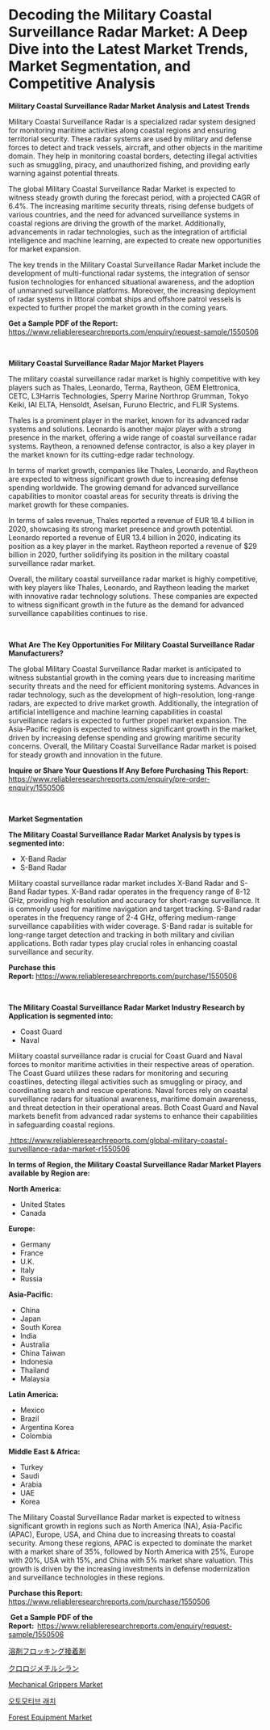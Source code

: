<p><h1>Decoding the Military Coastal Surveillance Radar Market: A Deep Dive into the Latest Market Trends, Market Segmentation, and Competitive Analysis</h1></p><p><strong>Military Coastal Surveillance Radar Market Analysis and Latest Trends</strong></p>
<p><p>Military Coastal Surveillance Radar is a specialized radar system designed for monitoring maritime activities along coastal regions and ensuring territorial security. These radar systems are used by military and defense forces to detect and track vessels, aircraft, and other objects in the maritime domain. They help in monitoring coastal borders, detecting illegal activities such as smuggling, piracy, and unauthorized fishing, and providing early warning against potential threats.</p><p>The global Military Coastal Surveillance Radar Market is expected to witness steady growth during the forecast period, with a projected CAGR of 6.4%. The increasing maritime security threats, rising defense budgets of various countries, and the need for advanced surveillance systems in coastal regions are driving the growth of the market. Additionally, advancements in radar technologies, such as the integration of artificial intelligence and machine learning, are expected to create new opportunities for market expansion.</p><p>The key trends in the Military Coastal Surveillance Radar Market include the development of multi-functional radar systems, the integration of sensor fusion technologies for enhanced situational awareness, and the adoption of unmanned surveillance platforms. Moreover, the increasing deployment of radar systems in littoral combat ships and offshore patrol vessels is expected to further propel the market growth in the coming years.</p></p>
<p><strong>Get a Sample PDF of the Report:&nbsp;</strong> <a href="https://www.reliableresearchreports.com/enquiry/request-sample/1550506">https://www.reliableresearchreports.com/enquiry/request-sample/1550506</a></p>
<p>&nbsp;</p>
<p><strong>Military Coastal Surveillance Radar Major Market Players</strong></p>
<p><p>The military coastal surveillance radar market is highly competitive with key players such as Thales, Leonardo, Terma, Raytheon, GEM Elettronica, CETC, L3Harris Technologies, Sperry Marine Northrop Grumman, Tokyo Keiki, IAI ELTA, Hensoldt, Aselsan, Furuno Electric, and FLIR Systems. </p><p>Thales is a prominent player in the market, known for its advanced radar systems and solutions. Leonardo is another major player with a strong presence in the market, offering a wide range of coastal surveillance radar systems. Raytheon, a renowned defense contractor, is also a key player in the market known for its cutting-edge radar technology.</p><p>In terms of market growth, companies like Thales, Leonardo, and Raytheon are expected to witness significant growth due to increasing defense spending worldwide. The growing demand for advanced surveillance capabilities to monitor coastal areas for security threats is driving the market growth for these companies.</p><p>In terms of sales revenue, Thales reported a revenue of EUR 18.4 billion in 2020, showcasing its strong market presence and growth potential. Leonardo reported a revenue of EUR 13.4 billion in 2020, indicating its position as a key player in the market. Raytheon reported a revenue of $29 billion in 2020, further solidifying its position in the military coastal surveillance radar market.</p><p>Overall, the military coastal surveillance radar market is highly competitive, with key players like Thales, Leonardo, and Raytheon leading the market with innovative radar technology solutions. These companies are expected to witness significant growth in the future as the demand for advanced surveillance capabilities continues to rise.</p></p>
<p>&nbsp;</p>
<p><strong>What Are The Key Opportunities For Military Coastal Surveillance Radar Manufacturers?</strong></p>
<p><p>The global Military Coastal Surveillance Radar market is anticipated to witness substantial growth in the coming years due to increasing maritime security threats and the need for efficient monitoring systems. Advances in radar technology, such as the development of high-resolution, long-range radars, are expected to drive market growth. Additionally, the integration of artificial intelligence and machine learning capabilities in coastal surveillance radars is expected to further propel market expansion. The Asia-Pacific region is expected to witness significant growth in the market, driven by increasing defense spending and growing maritime security concerns. Overall, the Military Coastal Surveillance Radar market is poised for steady growth and innovation in the future.</p></p>
<p><strong>Inquire or Share Your Questions If Any Before Purchasing This Report:</strong> <a href="https://www.reliableresearchreports.com/enquiry/pre-order-enquiry/1550506">https://www.reliableresearchreports.com/enquiry/pre-order-enquiry/1550506</a></p>
<p>&nbsp;</p>
<p><strong>Market Segmentation</strong></p>
<p><strong>The Military Coastal Surveillance Radar Market Analysis by types is segmented into:</strong></p>
<p><ul><li>X-Band Radar</li><li>S-Band Radar</li></ul></p>
<p><p>Military coastal surveillance radar market includes X-Band Radar and S-Band Radar types. X-Band radar operates in the frequency range of 8-12 GHz, providing high resolution and accuracy for short-range surveillance. It is commonly used for maritime navigation and target tracking. S-Band radar operates in the frequency range of 2-4 GHz, offering medium-range surveillance capabilities with wider coverage. S-Band radar is suitable for long-range target detection and tracking in both military and civilian applications. Both radar types play crucial roles in enhancing coastal surveillance and security.</p></p>
<p><strong>Purchase this Report:&nbsp;</strong><a href="https://www.reliableresearchreports.com/purchase/1550506">https://www.reliableresearchreports.com/purchase/1550506</a></p>
<p>&nbsp;</p>
<p><strong>The Military Coastal Surveillance Radar Market Industry Research by Application is segmented into:</strong></p>
<p><ul><li>Coast Guard</li><li>Naval</li></ul></p>
<p><p>Military coastal surveillance radar is crucial for Coast Guard and Naval forces to monitor maritime activities in their respective areas of operation. The Coast Guard utilizes these radars for monitoring and securing coastlines, detecting illegal activities such as smuggling or piracy, and coordinating search and rescue operations. Naval forces rely on coastal surveillance radars for situational awareness, maritime domain awareness, and threat detection in their operational areas. Both Coast Guard and Naval markets benefit from advanced radar systems to enhance their capabilities in safeguarding coastal regions.</p></p>
<p><a href="https://www.reliableresearchreports.com/global-military-coastal-surveillance-radar-market-r1550506">&nbsp;https://www.reliableresearchreports.com/global-military-coastal-surveillance-radar-market-r1550506</a></p>
<p><strong>In terms of Region, the Military Coastal Surveillance Radar Market Players available by Region are:</strong></p>
<p>
    <p> <strong> North America: </strong>
        <ul>
            <li>United States</li>
            <li>Canada</li>
        </ul>
        </p> 
    <p> <strong> Europe: </strong>
        <ul>
            <li>Germany</li>
            <li>France</li>
            <li>U.K.</li>
            <li>Italy</li>
            <li>Russia</li>
        </ul>
        </p> 
    <p> <strong> Asia-Pacific: </strong>
        <ul>
            <li>China</li>
            <li>Japan</li>
            <li>South Korea</li>
            <li>India</li>
            <li>Australia</li>
            <li>China Taiwan</li>
            <li>Indonesia</li>
            <li>Thailand</li>
            <li>Malaysia</li>
        </ul>
        </p> 
    <p> <strong> Latin America: </strong>
        <ul>
            <li>Mexico</li>
            <li>Brazil</li>
            <li>Argentina Korea</li>
            <li>Colombia</li>
        </ul>
        </p> 
    <p> <strong> Middle East & Africa: </strong>
        <ul>
            <li>Turkey</li>
            <li>Saudi</li>
            <li>Arabia</li>
            <li>UAE</li>
            <li>Korea</li>
        </ul>
    </p>
    </p>
<p><p>The Military Coastal Surveillance Radar market is expected to witness significant growth in regions such as North America (NA), Asia-Pacific (APAC), Europe, USA, and China due to increasing threats to coastal security. Among these regions, APAC is expected to dominate the market with a market share of 35%, followed by North America with 25%, Europe with 20%, USA with 15%, and China with 5% market share valuation. This growth is driven by the increasing investments in defense modernization and surveillance technologies in these regions.</p></p>
<p><strong>Purchase this Report: </strong><a href="https://www.reliableresearchreports.com/purchase/1550506">https://www.reliableresearchreports.com/purchase/1550506</a></p>
<p>&nbsp;<strong>Get a Sample PDF of the Report:&nbsp;&nbsp;</strong><a href="https://www.reliableresearchreports.com/enquiry/request-sample/1550506">https://www.reliableresearchreports.com/enquiry/request-sample/1550506</a></p>
<p><strong></strong></p>
<p><p><a href="https://github.com/mm14022023/Market-Research-Report-List-2/blob/main/7666022161918.md">溶剤フロッキング接着剤</a></p><p><a href="https://github.com/NikitaBruen/Market-Research-Report-List-1/blob/main/7709945161919.md">クロロジメチルシラン</a></p><p><a href="https://github.com/KeeganBarrows2023/Market-Research-Report-List-1/blob/main/mechanical-grippers-market.md">Mechanical Grippers Market</a></p><p><a href="https://github.com/CarmellaLang1/Market-Research-Report-List-1/blob/main/4422035174317.md">오토모티브 래치</a></p><p><a href="https://github.com/Alonsoolds3wq1d81czn8rbol/Market-Research-Report-List-3/blob/main/forest-equipment-market.md">Forest Equipment Market</a></p></p>